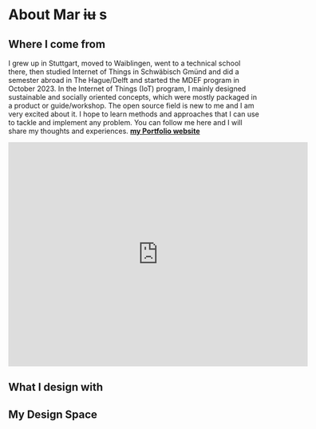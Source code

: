 # About Mar ~~iu~~ s

## Where I come from
I grew up in Stuttgart, moved to Waiblingen, went to a technical school there, then studied Internet of Things in Schwäbisch Gmünd and did a semester abroad in The Hague/Delft and started the MDEF program in October 2023. In the Internet of Things (IoT) program, I mainly designed sustainable and socially oriented concepts, which were mostly packaged in a product or guide/workshop. The open source field is new to me and I am very excited about it. I hope to learn methods and approaches that I can use to tackle and implement any problem.
You can follow me here and I will share my thoughts and experiences. 
**[my Portfolio website](https://www.mariusschairer.com/)**

<iframe src="https://www.google.com/maps/embed?pb=!1m52!1m12!1m3!1d5612207.895532166!2d0.7090036720426888!3d46.62012600706563!2m3!1f0!2f0!3f0!3m2!1i1024!2i768!4f13.1!4m37!3e0!4m5!1s0x4799db34c1ad8fd3%3A0x79d5c11c7791cfe4!2sStuttgart%2C%20Germany!3m2!1d48.7758459!2d9.1829321!4m5!1s0x4799c8aee152840b%3A0x4c4f056db689e927!2sWaiblingen%2C%20Germany!3m2!1d48.8293519!2d9.318573899999999!4m5!1s0x4799080b4400e09d%3A0x41ffd3c8d096fd0!2zU2Nod8OkYmlzY2ggR23DvG5kLCBHZXJtYW55!3m2!1d48.7994019!2d9.8045704!4m5!1s0x47c5b72f4298bd71%3A0x400de5a8d1e6c10!2sDen%20Haag%2C%20Netherlands!3m2!1d52.0704978!2d4.3006999!4m5!1s0x4799080b4400e09d%3A0x41ffd3c8d096fd0!2zU2Nod8OkYmlzY2ggR23DvG5kLCBHZXJtYW55!3m2!1d48.7994019!2d9.8045704!4m5!1s0x12a49816718e30e5%3A0x44b0fb3d4f47660a!2sBarcelona!3m2!1d41.3873974!2d2.168568!5e0!3m2!1sen!2ses!4v1699306066540!5m2!1sen!2ses" width="600" height="450" style="border:0;" allowfullscreen="" loading="lazy" referrerpolicy="no-referrer-when-downgrade"></iframe>

## What I design with
## My Design Space 